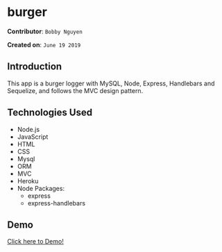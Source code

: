 # burger

**Contributor**: `Bobby Nguyen`

**Created on**: `June 19 2019`

## Introduction
This app is a burger logger with MySQL, Node, Express, Handlebars and Sequelize, and follows the MVC design pattern.

## Technologies Used
- Node.js
- JavaScript
- HTML
- CSS
- Mysql
- ORM
- MVC
- Heroku
- Node Packages:
    - express
    - express-handlebars
    
## Demo
[Click here to Demo!](https://aqueous-waters-75422.herokuapp.com/)

